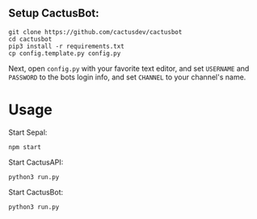 
## Setup CactusBot:
```
git clone https://github.com/cactusdev/cactusbot
cd cactusbot
pip3 install -r requirements.txt
cp config.template.py config.py
```

Next, open `config.py` with your favorite text editor, and set 
`USERNAME` and `PASSWORD` to the bots login info, and set `CHANNEL` to your channel's name.

# Usage

Start Sepal:

`npm start`

Start CactusAPI:

`python3 run.py`

Start CactusBot:

`python3 run.py`
